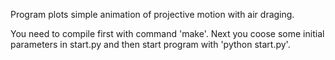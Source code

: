 Program plots simple animation of projective motion with air draging.

You need to compile first with command 'make'. Next you coose some initial 
parameters in start.py and then start program with 'python start.py'.


